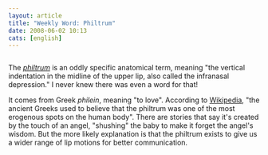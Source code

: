 ```yaml
---
layout: article
title: "Weekly Word: Philtrum"
date: 2008-06-02 10:13
cats: [english]
---
```

<div class="figureleft"><img src="http://learningnerd.com/images/philtrum.jpg" alt="" /></div>

The <em><a href="http://dictionary.reference.com/browse/philtrum">philtrum</a></em> is an oddly specific anatomical term, meaning "the vertical indentation in the midline of the upper lip, also called the infranasal depression." I never knew there was even a word for that!

It comes from Greek <em>philein</em>, meaning "to love". According to <a href="http://en.wikipedia.org/wiki/Philtrum" title="Philtrum">Wikipedia</a>, "the ancient Greeks used to believe that the philtrum was one of the most erogenous spots on the human body". There are  stories that say it's created by the touch of an angel, "shushing" the baby to make it forget the angel's wisdom. But the more likely explanation is that the philtrum exists to give us a wider range of lip motions for better communication.
